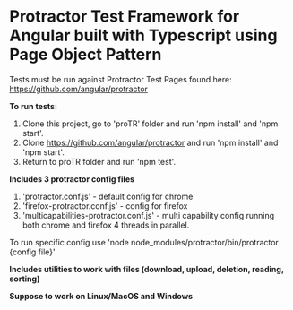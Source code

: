 # Protractor Test Framework for Angular built with Typescript using Page Object Pattern

Tests must be run against Protractor Test Pages found here: https://github.com/angular/protractor

**To run tests:**
1. Clone this project, go to 'proTR' folder and run 'npm install' and 'npm start'. 
2. Clone https://github.com/angular/protractor and run 'npm install' and 'npm start'.
3. Return to proTR folder and run 'npm test'.


**Includes 3 protractor config files**
1. 'protractor.conf.js' - default config for chrome
2. 'firefox-protractor.conf.js' - config for firefox 
3. 'multicapabilities-protractor.conf.js' - multi capability config running both chrome and firefox 4 threads in parallel.

To run specific config use 'node node_modules/protractor/bin/protractor {config file}'

**Includes utilities to work with files (download, upload, deletion, reading, sorting)**

**Suppose to work on Linux/MacOS and Windows**

